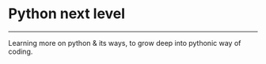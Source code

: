 # Python next level

---

Learning more on python & its ways, to grow deep into pythonic way of coding.

